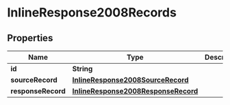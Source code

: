 
# InlineResponse2008Records

## Properties
Name | Type | Description | Notes
------------ | ------------- | ------------- | -------------
**id** | **String** |  |  [optional]
**sourceRecord** | [**InlineResponse2008SourceRecord**](InlineResponse2008SourceRecord.md) |  |  [optional]
**responseRecord** | [**InlineResponse2008ResponseRecord**](InlineResponse2008ResponseRecord.md) |  |  [optional]



